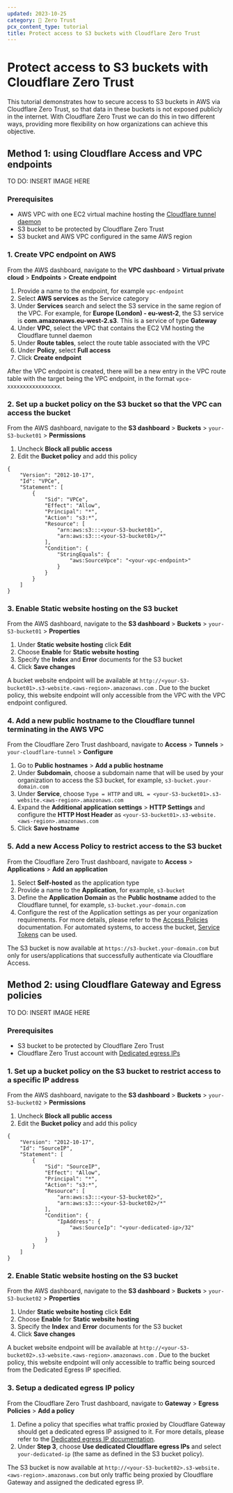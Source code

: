 ```yaml
---
updated: 2023-10-25
category: 🔐 Zero Trust
pcx_content_type: tutorial
title: Protect access to S3 buckets with Cloudflare Zero Trust
---
```


# Protect access to S3 buckets with Cloudflare Zero Trust

This tutorial demonstrates how to secure access to S3 buckets in AWS via Cloudflare Zero Trust, so that data in these buckets is not exposed publicly in the internet. With Cloudflare Zero Trust we can do this in two different ways, providing more flexibility on how organizations can achieve this objective.

## Method 1: using Cloudflare Access and VPC endpoints

TO DO: INSERT IMAGE HERE

### Prerequisites

- AWS VPC with one EC2 virtual machine hosting the [Cloudflare tunnel daemon](/cloudflare-one/connections/connect-networks/)
- S3 bucket to be protected by Cloudflare Zero Trust
- S3 bucket and AWS VPC configured in the same AWS region

### 1. Create VPC endpoint on AWS

From the AWS dashboard, navigate to the **VPC dashboard** > **Virtual private cloud** > **Endpoints** > **Create endpoint**
1. Provide a name to the endpoint, for example `vpc-endpoint`
2. Select **AWS services** as the Service category
3. Under **Services** search and select the S3 service in the same region of the VPC. For example, for **Europe (London) - eu-west-2**, the S3 service is **com.amazonaws.eu-west-2.s3**. This is a service of type **Gateway**
4. Under **VPC**, select the VPC that contains the EC2 VM hosting the Cloudflare tunnel daemon
5. Under **Route tables**, select the route table associated with the VPC
6. Under **Policy**, select **Full access**
7. Click **Create endpoint**

After the VPC endpoint is created, there will be a new entry in the VPC route table with the target being the VPC endpoint, in the format `vpce-xxxxxxxxxxxxxxxxx`.

### 2. Set up a bucket policy on the S3 bucket so that the VPC can access the bucket

From the AWS dashboard, navigate to the **S3 dashboard** > **Buckets** > `your-S3-bucket01` > **Permissions**
1. Uncheck **Block all public access**
2. Edit the **Bucket policy** and add this policy
```
{
    "Version": "2012-10-17",
    "Id": "VPCe",
    "Statement": [
        {
            "Sid": "VPCe",
            "Effect": "Allow",
            "Principal": "*",
            "Action": "s3:*",
            "Resource": [
                "arn:aws:s3:::<your-S3-bucket01>",
                "arn:aws:s3:::<your-S3-bucket01>/*"
            ],
            "Condition": {
                "StringEquals": {
                    "aws:SourceVpce": "<your-vpc-endpoint>"
                }
            }
        }
    ]
}
   ```

### 3. Enable Static website hosting on the S3 bucket

From the AWS dashboard, navigate to the **S3 dashboard** > **Buckets** > `your-S3-bucket01` > **Properties**
1. Under **Static website hosting** click **Edit**
2. Choose **Enable** for **Static website hosting**
3. Specify the **Index** and **Error** documents for the S3 bucket
4. Click **Save changes**

A bucket website endpoint will be available at `http://<your-S3-bucket01>.s3-website.<aws-region>.amazonaws.com` . Due to the bucket policy, this website endpoint will only accessible from the VPC with the VPC endpoint configured.

### 4. Add a new public hostname to the Cloudflare tunnel terminating in the AWS VPC

From the Cloudflare Zero Trust dashboard, navigate to **Access** > **Tunnels** > `your-cloudflare-tunnel` > **Configure**
1. Go to **Public hostnames** > **Add a public hostname**
2. Under **Subdomain**, choose a subdomain name that will be used by your organization to access the S3 bucket, for example, `s3-bucket.your-domain.com`
3. Under **Service**, choose `Type = HTTP` and `URL = <your-S3-bucket01>.s3-website.<aws-region>.amazonaws.com`
4. Expand the **Additional application settings** > **HTTP Settings** and configure the **HTTP Host Header** as `<your-S3-bucket01>.s3-website.<aws-region>.amazonaws.com` 
5. Click **Save hostname**

### 5. Add a new Access Policy to restrict access to the S3 bucket
From the Cloudflare Zero Trust dashboard, navigate to **Access** > **Applications** > **Add an application**
1. Select **Self-hosted** as the application type
2. Provide a name to the **Application**, for example, `s3-bucket`
3. Define the **Application Domain** as the **Public hostname** added to the Cloudflare tunnel, for example, `s3-bucket.your-domain.com`
4. Configure the rest of the Application settings as per your organization requirements. For more details, please refer to the [Access Policies](/cloudflare-one/policies/access/) documentation. For automated systems, to access the bucket, [Service Tokens](/cloudflare-one/identity/service-tokens/) can be used.

The S3 bucket is now available at `https://s3-bucket.your-domain.com` but only for users/applications that successfully authenticate via Cloudflare Access.

## Method 2: using Cloudflare Gateway and Egress policies

TO DO: INSERT IMAGE HERE

### Prerequisites

- S3 bucket to be protected by Cloudflare Zero Trust
- Cloudflare Zero Trust account with [Dedicated egress IPs](/cloudflare-one/policies/gateway/egress-policies/dedicated-egress-ips/)

### 1. Set up a bucket policy on the S3 bucket to restrict access to a specific IP address

From the AWS dashboard, navigate to the **S3 dashboard** > **Buckets** > `your-S3-bucket02` > **Permissions**
1. Uncheck **Block all public access**
2. Edit the **Bucket policy** and add this policy
```
{
    "Version": "2012-10-17",
    "Id": "SourceIP",
    "Statement": [
        {
            "Sid": "SourceIP",
            "Effect": "Allow",
            "Principal": "*",
            "Action": "s3:*",
            "Resource": [
                "arn:aws:s3:::<your-S3-bucket02>",
                "arn:aws:s3:::<your-S3-bucket02>/*"
            ],
            "Condition": {
                "IpAddress": {
                    "aws:SourceIp": "<your-dedicated-ip>/32"
                }
            }
        }
    ]
}
   ```

### 2. Enable Static website hosting on the S3 bucket

From the AWS dashboard, navigate to the **S3 dashboard** > **Buckets** > `your-S3-bucket02` > **Properties**
1. Under **Static website hosting** click **Edit**
2. Choose **Enable** for **Static website hosting**
3. Specify the **Index** and **Error** documents for the S3 bucket
4. Click **Save changes**

A bucket website endpoint will be available at `http://<your-S3-bucket02>.s3-website.<aws-region>.amazonaws.com` . Due to the bucket policy, this website endpoint will only accessible to traffic being sourced from the Dedicated Egress IP specified.

### 3. Setup a dedicated egress IP policy

From the Cloudflare Zero Trust dashboard, navigate to **Gateway** > **Egress Policies** > **Add a policy**
1. Define a policy that specifies what traffic proxied by Cloudflare Gateway should get a dedicated egress IP assigned to it. For more details, please refer to the [Dedicated egress IP documentation](/cloudflare-one/policies/gateway/egress-policies/dedicated-egress-ips/).
2. Under **Step 3**, choose **Use dedicated Cloudflare egress IPs** and select `your-dedicated-ip` (the same as defined in the S3 bucket policy).

The S3 bucket is now available at `http://<your-S3-bucket02>.s3-website.<aws-region>.amazonaws.com` but only traffic being proxied by Cloudflare Gateway and assigned the dedicated egress IP.
